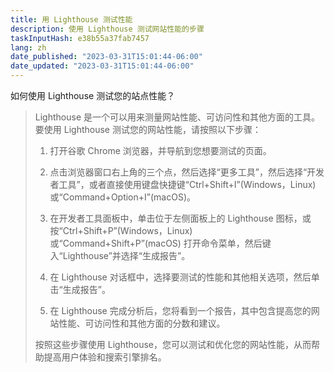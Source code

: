 ```yaml
---
title: 用 Lighthouse 测试性能
description: 使用 Lighthouse 测试网站性能的步骤
taskInputHash: e38b55a37fab7457
lang: zh
date_published: "2023-03-31T15:01:44-06:00"
date_updated: "2023-03-31T15:01:44-06:00"
---
```

如何使用 Lighthouse 测试您的站点性能？

>Lighthouse 是一个可以用来测量网站性能、可访问性和其他方面的工具。 要使用 Lighthouse 测试您的网站性能，请按照以下步骤：
>
>1. 打开谷歌 Chrome 浏览器，并导航到您想要测试的页面。
>
>2. 点击浏览器窗口右上角的三个点，然后选择“更多工具”，然后选择“开发者工具”，或者直接使用键盘快捷键“Ctrl+Shift+I”(Windows，Linux) 或“Command+Option+I”(macOS)。
>
>3. 在开发者工具面板中，单击位于左侧面板上的 Lighthouse 图标，或按“Ctrl+Shift+P”(Windows，Linux) 或“Command+Shift+P”(macOS) 打开命令菜单，然后键入“Lighthouse”并选择“生成报告”。
>
>4. 在 Lighthouse 对话框中，选择要测试的性能和其他相关选项，然后单击“生成报告”。
>
>5. 在 Lighthouse 完成分析后，您将看到一个报告，其中包含提高您的网站性能、可访问性和其他方面的分数和建议。
>
>按照这些步骤使用 Lighthouse，您可以测试和优化您的网站性能，从而帮助提高用户体验和搜索引擎排名。
